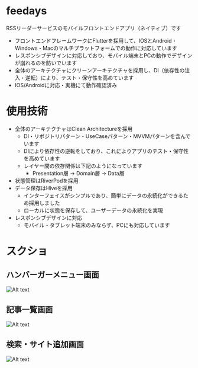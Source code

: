# feedays
RSSリーダーサービスのモバイルフロントエンドアプリ（ネイティブ）です
- フロントエンドフレームワークにFlutterを採用して、IOSとAndroid・Windows・Macのマルチプラットフォームでの動作に対応しています
- レスポンシブデザインに対応しており、モバイル端末とPCの動作でデザインが崩れるのを防いでいます
- 全体のアーキテクチャにクリーンアーキテクチャを採用し、DI（依存性の注入・逆転）により、テスト・保守性を高めています
- IOS/Androidに対応・実機にて動作確認済み
# 使用技術
- 全体のアーキテクチャはClean Architectureを採用
  - DI・リポジトリパターン・UseCaseパターン・MVVMパターンを含んでいます
  - DIにより依存性の逆転をしており、これによりアプリのテスト・保守性を高めています
  - レイヤー間の依存関係は下記のようになっています
    - Presentation層 -> Domain層 -> Data層
- 状態管理はRiverPodを採用
- データ保存はHiveを採用
  - インターフェイスがシンプルであり、簡単にデータの永続化ができるため採用しました
  - ローカルに状態を保存して、ユーザーデータの永続化を実現
- レスポンシブデザインに対応
  - モバイル・タブレット端末のみならず、PCにも対応しています

# スクショ
## ハンバーガーメニュー画面
![Alt text](Screenshot_2023-10-10-22-02-11-294_com.example.feedays.jpg)
## 記事一覧画面
![Alt text](Screenshot_2023-10-10-22-00-41-107_com.example.feedays.jpg)
## 検索・サイト追加画面
![Alt text](Screenshot_2023-10-10-22-02-54-802_com.example.feedays.jpg)
